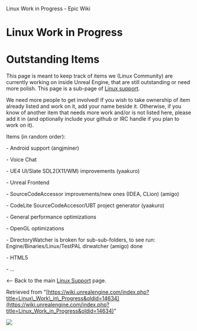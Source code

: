 Linux Work in Progress - Epic Wiki                    

Linux Work in Progress
======================

Outstanding Items
=================

This page is meant to keep track of items we (Linux Community) are currently working on inside Unreal Engine, that are still outstanding or need more polish. This page is a sub-page of [Linux support](/Linux_Support "Linux Support").

We need more people to get involved! If you wish to take ownership of item already listed and work on it, add your name beside it. Otherwise, if you know of another item that needs more work and/or is not listed here, please add it in (and optionally include your github or IRC handle if you plan to work on it).

Items (in random order):

\- Android support (angjminer)

\- Voice Chat

\- UE4 UI/Slate SDL2(X11/WM) improvements (yaakuro)

\- Unreal Frontend

\- SourceCodeAccessor improvements/new ones (IDEA, CLion) (amigo)

\- CodeLite SourceCodeAccesor/UBT project generator (yaakuro)

\- General performance optimizations

\- OpenGL optimizations

\- DirectoryWatcher is broken for sub-sub-folders, to see run: Engine/Binaries/Linux/TestPAL dirwatcher (amigo) done

\- HTML5

\- ...

  

<-- Back to the main [Linux Support](/Linux_Support "Linux Support") page.

Retrieved from "[https://wiki.unrealengine.com/index.php?title=Linux\_Work\_in\_Progress&oldid=14634](https://wiki.unrealengine.com/index.php?title=Linux_Work_in_Progress&oldid=14634)"

  ![](https://tracking.unrealengine.com/track.png)